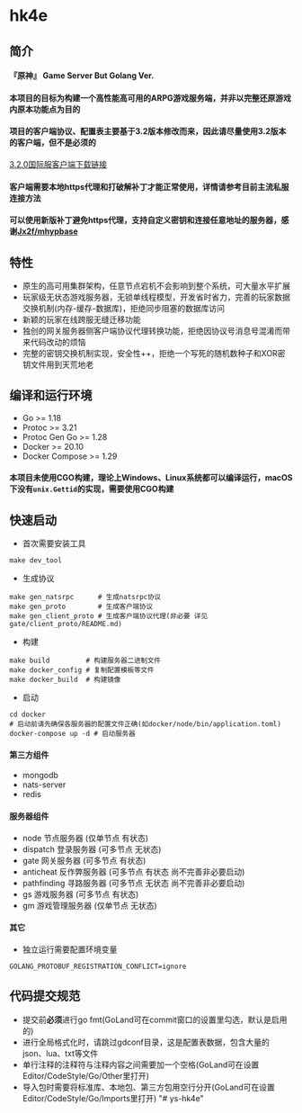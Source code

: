 # hk4e

## 简介

#### 『原神』 Game Server But Golang Ver.

#### 本项目的目标为构建一个高性能高可用的ARPG游戏服务端，并非以完整还原游戏内原本功能点为目的

#### 项目的客户端协议、配置表主要基于3.2版本修改而来，因此请尽量使用3.2版本的客户端，但不是必须的

[3.2.0国际服客户端下载链接](https://autopatchhk.yuanshen.com/client_app/download/pc_zip/20221024103618_h2e3o3zijYKEqHnQ/GenshinImpact_3.2.0.zip)

#### 客户端需要本地https代理和打破解补丁才能正常使用，详情请参考目前主流私服连接方法

#### 可以使用新版补丁避免https代理，支持自定义密钥和连接任意地址的服务器，感谢[Jx2f/mhypbase](https://github.com/Jx2f/mhypbase)

## 特性

* 原生的高可用集群架构，任意节点宕机不会影响到整个系统，可大量水平扩展
* 玩家级无状态游戏服务器，无锁单线程模型，开发省时省力，完善的玩家数据交换机制(内存-缓存-数据库)，拒绝同步阻塞的数据库访问
* 新颖的玩家在线跨服无缝迁移功能
* 独创的网关服务器侧客户端协议代理转换功能，拒绝因协议号消息号混淆而带来代码改动的烦恼
* 完整的密钥交换机制实现，安全性++，拒绝一个写死的随机数种子和XOR密钥文件用到天荒地老

## 编译和运行环境

* Go >= 1.18
* Protoc >= 3.21
* Protoc Gen Go >= 1.28
* Docker >= 20.10
* Docker Compose >= 1.29

#### 本项目未使用CGO构建，理论上Windows、Linux系统都可以编译运行，macOS下没有`unix.Gettid`的实现，需要使用CGO构建

## 快速启动

* 首次需要安装工具

```shell
make dev_tool
```

* 生成协议

```shell
make gen_natsrpc      # 生成natsrpc协议
make gen_proto        # 生成客户端协议
make gen_client_proto # 生成客户端协议代理(非必要 详见gate/client_proto/README.md)
```

* 构建

```shell
make build         # 构建服务器二进制文件
make docker_config # 复制配置模板等文件
make docker_build  # 构建镜像
```

* 启动

```shell
cd docker
# 启动前请先确保各服务器的配置文件正确(如docker/node/bin/application.toml)
docker-compose up -d # 启动服务器
```

#### 第三方组件

* mongodb
* nats-server
* redis

#### 服务器组件

* node 节点服务器 (仅单节点 有状态)
* dispatch 登录服务器 (可多节点 无状态)
* gate 网关服务器 (可多节点 有状态)
* anticheat 反作弊服务器 (可多节点 有状态 尚不完善非必要启动)
* pathfinding 寻路服务器 (可多节点 无状态 尚不完善非必要启动)
* gs 游戏服务器 (可多节点 有状态)
* gm 游戏管理服务器 (仅单节点 无状态)

#### 其它

* 独立运行需要配置环境变量

```shell
GOLANG_PROTOBUF_REGISTRATION_CONFLICT=ignore
```

## 代码提交规范

* 提交前**必须**进行go fmt(GoLand可在commit窗口的设置里勾选，默认是启用的)
* 进行全局格式化时，请跳过gdconf目录，这是配置表数据，包含大量的json、lua、txt等文件
* 单行注释的注释符与注释内容之间需要加一个空格(GoLand可在设置Editor/CodeStyle/Go/Other里打开)
* 导入包时需要将标准库、本地包、第三方包用空行分开(GoLand可在设置Editor/CodeStyle/Go/Imports里打开)
"# ys-hk4e" 
